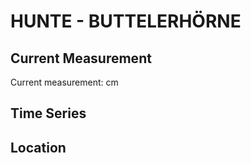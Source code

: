 # HUNTE - BUTTELERHÖRNE

## Current Measurement

Current measurement: <Value topic="rivers/pegel-online/HUNTE/BUTTELERHÖRNE/measurementValue"/> cm

## Time Series

<TimeSeries topic="rivers/pegel-online/HUNTE/BUTTELERHÖRNE/measurementValue" period="week" />

## Location

<WorldMap>
  <Marker lat="53.17989918907704" lon="8.412609597352631" labelTopic="rivers/pegel-online/HUNTE/BUTTELERHÖRNE" />
</WorldMap>
